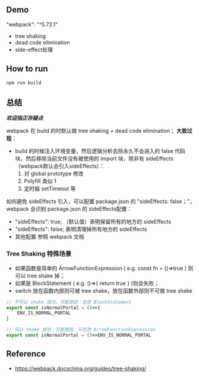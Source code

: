 ## Demo

 "webpack": "^5.72.1"

* tree shaking
* dead code elimination
* side-effect处理

## How to run

```
npm run build
```

## 总结
***欢迎指正存疑点***

webpack 在 build 的时默认做 tree shaking + dead code elimination；
**大致过程**：
* build 的时候注入环境变量，然后逻辑分析去除永久不会进入的 false 代码块，然后移除当前文件没有被使用的 import 块，除非有 sideEffects（webpack默认会引入sideEffects）：
    1. 对 global prototype 修改
    2. Polyfill 类似 1
    3. 定时器 setTimeout 等

如何避免 sideEffects 引入，可以配置 package.json 的 "sideEffects: false；"，webpack 会识别 package.json 的 sideEffects配置： 
* "sideEffects": true; （默认值）表明保留所有的地方的 sideEffects
* "sideEffects": false; 表明清理掉所有地方的 sideEffects
* 其他配置 参照 webpack 文档

### Tree Shaking 特殊场景

* 如果函数是简单的 ArrowFunctionExpression ( e.g. const fn = ()=>true ) 则可以 tree shake 掉；
* 如果是 BlockStatement ( e.g. ()=>{ return true } )则会失败；
* switch 放在函数内部则可被 tree shake，放在函数外部则不可做 tree shake

```js
// 不可以 shake 成功，可能原因：包含 BlockStatement
export const isNormalPortal = ()=>{
    ENV_IS_NORMAL_PORTAL
}

// 可以 shake 成功；可能原因：只包含 ArrowFunctionExpression 
export const isNormalPortal = ()=>ENV_IS_NORMAL_PORTAL 
```
## Reference

* https://webpack.docschina.org/guides/tree-shaking/
